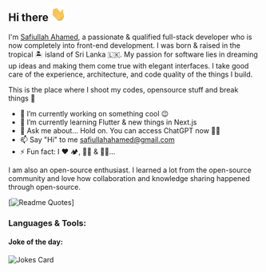 ## Hi there <img alt="wave" width="30" src="https://github.com/codeXsafi/codeXsafi/blob/main/wave.gif">

I'm <a href="https://www.safiullahahamed.com/">Safiullah Ahamed</a>, a passionate & qualified full-stack developer who is now completely into front-end development. I was born & raised in the tropical 🏝️ island of Sri Lanka 🇱🇰. My passion for software lies in dreaming up ideas and making them come true with elegant interfaces. I take good care of the experience, architecture, and code quality of the things I build.

<!--<a style="margin-bottom:1rem;overflow:hidden;max-height:200px;">
  <img align="right" alt="Coding" width="100%" src="https://raw.githubusercontent.com/codeXsafi/codeXsafi/main/banner.jpg">
</figure> -->

This is the place where I shoot my codes, opensource stuff and break things 🤣

- 🔭 I’m currently working on something cool 😉
- 🌱 I’m currently learning Flutter & new things in Next.js
- 💬 Ask me about... Hold on. You can access ChatGPT now 🤷‍♂️
- 📫 Say "Hi" to me <a href="mailto:safiullahahamed@gmail.com">safiullahahamed@gmail.com</a>
- ⚡ Fun fact: I ❤️ 🏕️, 🍱🍟 & 🛌🏻...

I am also an open-source enthusiast. I learned a lot from the open-source community and love how collaboration and knowledge sharing happened through open-source.

[![Readme Quotes](https://quotes-github-readme.vercel.app/api?type=horizontal&theme=dark)]

### Languages & Tools:

#### Joke of the day:
![Jokes Card](https://readme-jokes.vercel.app/api?hideBorder)
